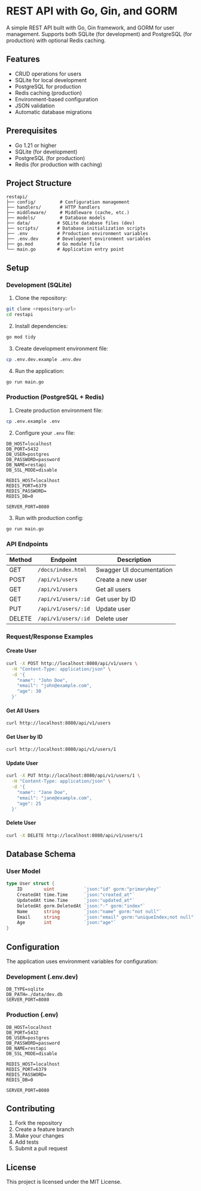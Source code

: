 # REST API with Go, Gin, and GORM

A simple REST API built with Go, Gin framework, and GORM for user management. Supports both SQLite (for development) and PostgreSQL (for production) with optional Redis caching.

## Features

- CRUD operations for users
- SQLite for local development
- PostgreSQL for production
- Redis caching (production)
- Environment-based configuration
- JSON validation
- Automatic database migrations

## Prerequisites

- Go 1.21 or higher
- SQLite (for development)
- PostgreSQL (for production)
- Redis (for production with caching)

## Project Structure

```
restapi/
├── config/         # Configuration management
├── handlers/       # HTTP handlers
├── middleware/     # Middleware (cache, etc.)
├── models/         # Database models
├── data/          # SQLite database files (dev)
├── scripts/       # Database initialization scripts
├── .env           # Production environment variables
├── .env.dev       # Development environment variables
├── go.mod         # Go module file
└── main.go        # Application entry point
```

## Setup

### Development (SQLite)

1. Clone the repository:
```bash
git clone <repository-url>
cd restapi
```

2. Install dependencies:
```bash
go mod tidy
```

3. Create development environment file:
```bash
cp .env.dev.example .env.dev
```

4. Run the application:
```bash
go run main.go
```

### Production (PostgreSQL + Redis)

1. Create production environment file:
```bash
cp .env.example .env
```

2. Configure your `.env` file:
```env
DB_HOST=localhost
DB_PORT=5432
DB_USER=postgres
DB_PASSWORD=password
DB_NAME=restapi
DB_SSL_MODE=disable

REDIS_HOST=localhost
REDIS_PORT=6379
REDIS_PASSWORD=
REDIS_DB=0

SERVER_PORT=8080
```

3. Run with production config:
```bash
go run main.go
```

### API Endpoints

| Method | Endpoint | Description |
|--------|----------|-------------|
| GET | `/docs/index.html` | Swagger UI documentation |
| POST | `/api/v1/users` | Create a new user |
| GET | `/api/v1/users` | Get all users |
| GET | `/api/v1/users/:id` | Get user by ID |
| PUT | `/api/v1/users/:id` | Update user |
| DELETE | `/api/v1/users/:id` | Delete user |

### Request/Response Examples

#### Create User
```bash
curl -X POST http://localhost:8080/api/v1/users \
  -H "Content-Type: application/json" \
  -d '{
    "name": "John Doe",
    "email": "john@example.com",
    "age": 30
  }'
```

#### Get All Users
```bash
curl http://localhost:8080/api/v1/users
```

#### Get User by ID
```bash
curl http://localhost:8080/api/v1/users/1
```

#### Update User
```bash
curl -X PUT http://localhost:8080/api/v1/users/1 \
  -H "Content-Type: application/json" \
  -d '{
    "name": "Jane Doe",
    "email": "jane@example.com",
    "age": 25
  }'
```

#### Delete User
```bash
curl -X DELETE http://localhost:8080/api/v1/users/1
```

## Database Schema

### User Model
```go
type User struct {
    ID        uint           `json:"id" gorm:"primarykey"`
    CreatedAt time.Time      `json:"created_at"`
    UpdatedAt time.Time      `json:"updated_at"`
    DeletedAt gorm.DeletedAt `json:"-" gorm:"index"`
    Name      string         `json:"name" gorm:"not null"`
    Email     string         `json:"email" gorm:"uniqueIndex;not null"`
    Age       int            `json:"age"`
}
```

## Configuration

The application uses environment variables for configuration:

### Development (.env.dev)
```env
DB_TYPE=sqlite
DB_PATH=./data/dev.db
SERVER_PORT=8080
```

### Production (.env)
```env
DB_HOST=localhost
DB_PORT=5432
DB_USER=postgres
DB_PASSWORD=password
DB_NAME=restapi
DB_SSL_MODE=disable

REDIS_HOST=localhost
REDIS_PORT=6379
REDIS_PASSWORD=
REDIS_DB=0

SERVER_PORT=8080
```

## Contributing

1. Fork the repository
2. Create a feature branch
3. Make your changes
4. Add tests
5. Submit a pull request

## License

This project is licensed under the MIT License.

